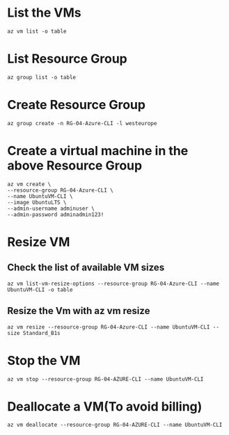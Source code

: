# List the VMs
```
az vm list -o table
```

# List Resource Group
```
az group list -o table
```

# Create Resource Group
```
az group create -n RG-04-Azure-CLI -l westeurope
```

# Create a virtual machine in the above Resource Group
```
az vm create \        
--resource-group RG-04-Azure-CLI \
--name UbuntuVM-CLI \
--image UbuntuLTS \
--admin-username adminuser \
--admin-password adminadmin123!
```

# Resize VM
## Check the list of available VM sizes
```
az vm list-vm-resize-options --resource-group RG-04-Azure-CLI --name UbuntuVM-CLI -o table
```

## Resize the Vm with az vm resize
```
az vm resize --resource-group RG-04-Azure-CLI --name UbuntuVM-CLI --size Standard_B1s
```

# Stop the VM
```
az vm stop --resource-group RG-04-AZURE-CLI --name UbuntuVM-CLI
```

# Deallocate a VM(To avoid billing)
```
az vm deallocate --resource-group RG-04-AZURE-CLI --name UbuntuVM-CLI
```

